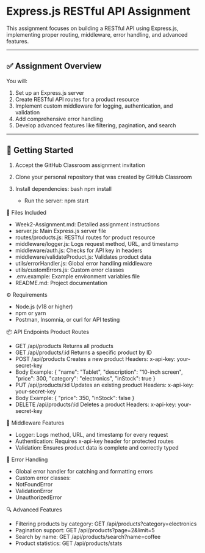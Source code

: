 # Express.js RESTful API Assignment

This assignment focuses on building a RESTful API using Express.js, implementing proper routing, middleware, error handling, and advanced features.

---

## ✅ Assignment Overview

You will:
1. Set up an Express.js server
2. Create RESTful API routes for a product resource
3. Implement custom middleware for logging, authentication, and validation
4. Add comprehensive error handling
5. Develop advanced features like filtering, pagination, and search

---

## 🚀 Getting Started

1. Accept the GitHub Classroom assignment invitation  
2. Clone your personal repository that was created by GitHub Classroom  
3. Install dependencies:
   bash
   npm install

   - Run the server:
npm start

📁 Files Included
- Week2-Assignment.md: Detailed assignment instructions
- server.js: Main Express.js server file
- routes/products.js: RESTful routes for product resource
- middleware/logger.js: Logs request method, URL, and timestamp
- middleware/auth.js: Checks for API key in headers
- middleware/validateProduct.js: Validates product data
- utils/errorHandler.js: Global error handling middleware
- utils/customErrors.js: Custom error classes
- .env.example: Example environment variables file
- README.md: Project documentation

⚙️ Requirements
- Node.js (v18 or higher)
- npm or yarn
- Postman, Insomnia, or curl for API testing

📦 API Endpoints
Product Routes
- GET /api/products
Returns all products
- GET /api/products/:id
Returns a specific product by ID
- POST /api/products
Creates a new product
Headers:
x-api-key: your-secret-key
- Body Example:
{
  "name": "Tablet",
  "description": "10-inch screen",
  "price": 300,
  "category": "electronics",
  "inStock": true
}
- PUT /api/products/:id
Updates an existing product
Headers:
x-api-key: your-secret-key
- Body Example:
{
  "price": 350,
  "inStock": false
}
- DELETE /api/products/:id
Deletes a product
Headers:
x-api-key: your-secret-key



🧠 Middleware Features
- Logger: Logs method, URL, and timestamp for every request
- Authentication: Requires x-api-key header for protected routes
- Validation: Ensures product data is complete and correctly typed

🚨 Error Handling
- Global error handler for catching and formatting errors
- Custom error classes:
- NotFoundError
- ValidationError
- UnauthorizedError

🔍 Advanced Features
- Filtering products by category:
GET /api/products?category=electronics
- Pagination support:
GET /api/products?page=2&limit=5
- Search by name:
GET /api/products/search?name=coffee
- Product statistics:
GET /api/products/stats


